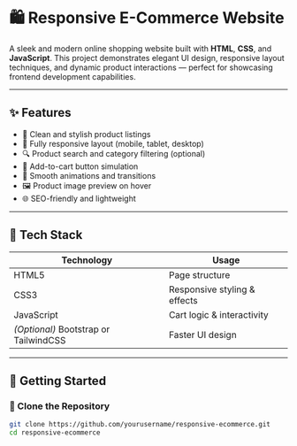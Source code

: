 # 🛍️ Responsive E-Commerce Website

A sleek and modern online shopping website built with **HTML**, **CSS**, and **JavaScript**. This project demonstrates elegant UI design, responsive layout techniques, and dynamic product interactions — perfect for showcasing frontend development capabilities.

---

## ✨ Features

- 🛒 Clean and stylish product listings  
- 📱 Fully responsive layout (mobile, tablet, desktop)  
- 🔍 Product search and category filtering (optional)  
- 🧺 Add-to-cart button simulation  
- 💫 Smooth animations and transitions  
- 🖼️ Product image preview on hover  
- 🌐 SEO-friendly and lightweight

---

## 🧰 Tech Stack

| Technology   | Usage                         |
|--------------|-------------------------------|
| HTML5        | Page structure                |
| CSS3         | Responsive styling & effects  |
| JavaScript   | Cart logic & interactivity    |
| *(Optional)* Bootstrap or TailwindCSS | Faster UI design |

---


## 🚀 Getting Started

### 📁 Clone the Repository

```bash
git clone https://github.com/yourusername/responsive-ecommerce.git
cd responsive-ecommerce

